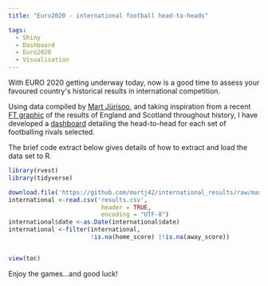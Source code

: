 ```yaml
---
title: "Euro2020 - international football head-to-heads"

tags:
  - Shiny
  - Dashboard
  - Euro2020
  - Visualisation
---
```


With EURO 2020 getting underway today, now is a good time to assess your favoured country's historical results in international competition.

Using data compiled by [Mart Jürisoo](https://www.kaggle.com/martj42/international-football-results-from-1872-to-2017), and taking inspiration from a recent 
[FT graphic](https://www.ft.com/content/e365f142-bcdb-4b1d-a7de-cea2f852f9dc) of the results of England and Scotland throughout history, I have developed a
[dashboard](https://mjacobsdata.shinyapps.io/football-rivalries/)  detailing the head-to-head for each set of footballing rivals selected.

The brief code extract below gives details of how to extract and load the data set to R.

```r
library(rvest)
library(tidyverse)

download.file('https://github.com/martj42/international_results/raw/master/results.csv', 'results.csv', mode="wb")
international <-read.csv('results.csv', 
                          header = TRUE, 
                          encoding = "UTF-8")
international$date <-as.Date(international$date)
international <-filter(international, 
                       !is.na(home_score) |!is.na(away_score))


view(toc)

```
 
Enjoy the games…and good luck!

